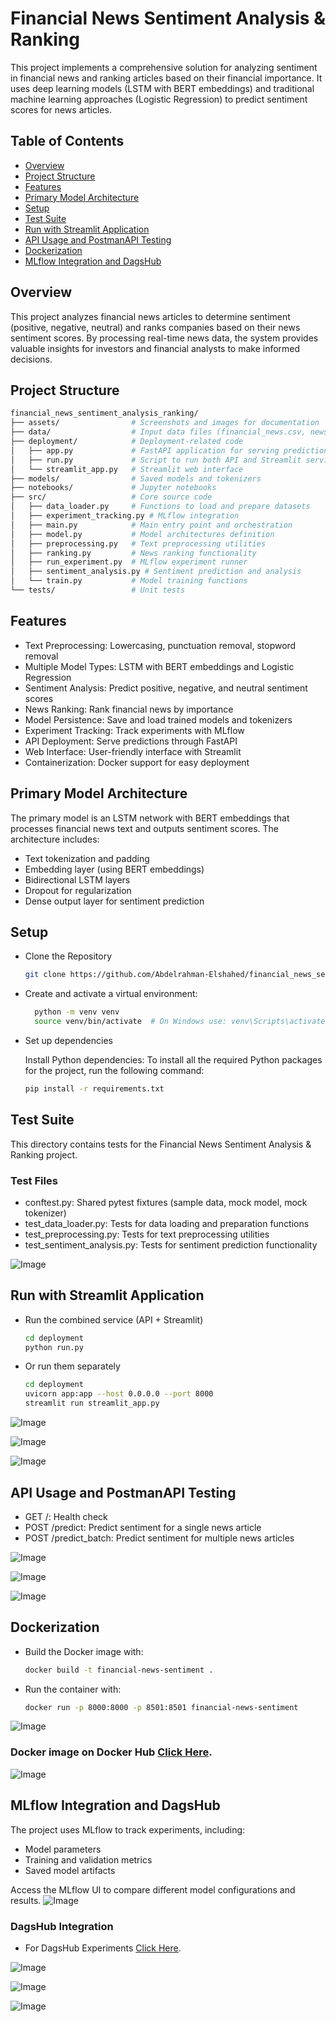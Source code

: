 # Financial News Sentiment Analysis & Ranking

This project implements a comprehensive solution for analyzing sentiment in financial news and ranking articles based on their financial importance. It uses deep learning models (LSTM with BERT embeddings) and traditional machine learning approaches (Logistic Regression) to predict sentiment scores for news articles.



## Table of Contents

  - [Overview](#overview)
  - [Project Structure](#project-structure)
  - [Features](#features)
  - [Primary Model Architecture](#primary-model-architecture)
  - [Setup](#setup)
  - [Test Suite](#test-suite)
  - [Run with Streamlit Application](#run-with-streamlit-application)
  - [API Usage and PostmanAPI Testing](#api-usage-and-postmanapi-testing)
  - [Dockerization](#dockerization)
  - [MLflow Integration and DagsHub](#mlflow-integration-and-dagshub)


## Overview

This project analyzes financial news articles to determine sentiment (positive, negative, neutral) and ranks companies based on their news sentiment scores. By processing real-time news data, the system provides valuable insights for investors and financial analysts to make informed decisions.




## Project Structure
```bash
financial_news_sentiment_analysis_ranking/
├── assets/                # Screenshots and images for documentation
├── data/                  # Input data files (financial_news.csv, news.csv)
├── deployment/            # Deployment-related code
│   ├── app.py             # FastAPI application for serving predictions
│   ├── run.py             # Script to run both API and Streamlit services
│   └── streamlit_app.py   # Streamlit web interface
├── models/                # Saved models and tokenizers
├── notebooks/             # Jupyter notebooks
├── src/                   # Core source code
│   ├── data_loader.py     # Functions to load and prepare datasets
│   ├── experiment_tracking.py # MLflow integration
│   ├── main.py            # Main entry point and orchestration
│   ├── model.py           # Model architectures definition
│   ├── preprocessing.py   # Text preprocessing utilities
│   ├── ranking.py         # News ranking functionality
│   ├── run_experiment.py  # MLflow experiment runner
│   ├── sentiment_analysis.py # Sentiment prediction and analysis
│   └── train.py           # Model training functions
└── tests/                 # Unit tests
   ```



## Features

- Text Preprocessing: Lowercasing, punctuation removal, stopword removal
- Multiple Model Types: LSTM with BERT embeddings and Logistic Regression
- Sentiment Analysis: Predict positive, negative, and neutral sentiment scores
- News Ranking: Rank financial news by importance
- Model Persistence: Save and load trained models and tokenizers
- Experiment Tracking: Track experiments with MLflow
- API Deployment: Serve predictions through FastAPI
- Web Interface: User-friendly interface with Streamlit
- Containerization: Docker support for easy deployment



## Primary Model Architecture

The primary model is an LSTM network with BERT embeddings that processes financial news text and outputs sentiment scores. The architecture includes:

- Text tokenization and padding
- Embedding layer (using BERT embeddings)
- Bidirectional LSTM layers
- Dropout for regularization
- Dense output layer for sentiment prediction





## Setup

- Clone the Repository

   ```bash
   git clone https://github.com/Abdelrahman-Elshahed/financial_news_sentiment_analysis_ranking.git
   ```
- Create and activate a virtual environment:
  ```bash
    python -m venv venv
    source venv/bin/activate  # On Windows use: venv\Scripts\activate
  ```
- Set up dependencies

  Install Python dependencies:
  To install all the required Python packages for the project, run the following command:
  ```bash
  pip install -r requirements.txt
  ```




## Test Suite 


This directory contains tests for the Financial News Sentiment Analysis & Ranking project.

  ### Test Files
- conftest.py: Shared pytest fixtures (sample data, mock model, mock tokenizer)
- test_data_loader.py: Tests for data loading and preparation functions
- test_preprocessing.py: Tests for text preprocessing utilities
- test_sentiment_analysis.py: Tests for sentiment prediction functionality


![Image](https://github.com/user-attachments/assets/376a8e03-7c93-4c6c-a1de-5e269e8176eb)




## Run with Streamlit Application

   - Run the combined service (API + Streamlit)
     ```bash
     cd deployment
     python run.py
     ```
  - Or run them separately
       ```bash
    cd deployment
    uvicorn app:app --host 0.0.0.0 --port 8000
    streamlit run streamlit_app.py
     ```

![Image](https://github.com/user-attachments/assets/becabe10-2360-41d6-ab03-44d69075fb1d)

![Image](https://github.com/user-attachments/assets/79e079b8-0883-40e0-85a9-33ced0c259e9)

![Image](https://github.com/user-attachments/assets/7567ff61-a648-4b3e-93e0-8ec11984a7a1)


## API Usage and PostmanAPI Testing

- GET /: Health check
- POST /predict: Predict sentiment for a single news article
- POST /predict_batch: Predict sentiment for multiple news articles

![Image](https://github.com/user-attachments/assets/54a48005-6667-41ad-9573-d1b1c9a724c2)

![Image](https://github.com/user-attachments/assets/4ff47b44-c27b-40fd-8741-215a84ea02e5)

![Image](https://github.com/user-attachments/assets/29558702-701a-458e-b043-e0a991d41952)




## Dockerization

   - Build the Docker image with:
     ```bash
     docker build -t financial-news-sentiment .
     ```
   - Run the container with:
     ```bash
     docker run -p 8000:8000 -p 8501:8501 financial-news-sentiment
     ```
  ![Image](https://github.com/user-attachments/assets/9f83c872-97ee-4927-920f-f92ecd06f65c)

  
  ### Docker image on Docker Hub [Click Here](https://hub.docker.com/repository/docker/bodaaa/financial-news-sentiment/general).
  
  ![Image](https://github.com/user-attachments/assets/d9be4a43-ca71-4fb6-81a0-d7b85c3cd664)

## MLflow Integration and DagsHub

The project uses MLflow to track experiments, including:

- Model parameters
- Training and validation metrics
- Saved model artifacts
  
Access the MLflow UI to compare different model configurations and results.
![Image](https://github.com/user-attachments/assets/5085c2fb-0cc7-4915-8423-c7d8684cd0e4)


### DagsHub Integration
- For DagsHub Experiments [Click Here](https://dagshub.com/Abdelrahman-Elshahed/news-sentiment-analysis/experiments).

![Image](https://github.com/user-attachments/assets/f6d7d2ee-4ea9-48bf-8689-f2829e33f73a)

![Image](https://github.com/user-attachments/assets/71bb51e6-74f7-43bf-80b1-17490f3e3b47)

![Image](https://github.com/user-attachments/assets/ed4768c8-0ab6-486d-a429-f5f192cd49b1)
